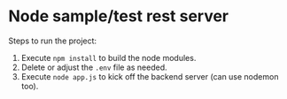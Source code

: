 # Node sample/test rest server

Steps to run the project:

1. Execute ``` npm install ``` to build the node modules.
2. Delete or adjust the ```.env``` file as needed.
3. Execute ``` node app.js ``` to kick off the backend server (can use nodemon too).